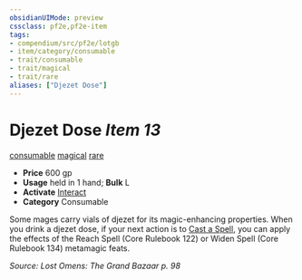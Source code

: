 ```yaml
---
obsidianUIMode: preview
cssclass: pf2e,pf2e-item
tags:
- compendium/src/pf2e/lotgb
- item/category/consumable
- trait/consumable
- trait/magical
- trait/rare
aliases: ["Djezet Dose"]
---
```

# Djezet Dose *Item 13*  
[consumable](rules/traits/consumable.md "Consumable Item Trait")  [magical](rules/traits/magical.md "Magical Item Trait")  [rare](rules/traits/rare.md "Rare Rarity Trait")  

- **Price** 600 gp
- **Usage** held in 1 hand; **Bulk** L
- **Activate** [Interact](rules/actions/interact.md)
- **Category** Consumable

Some mages carry vials of djezet for its magic-enhancing properties. When you drink a djezet dose, if your next action is to [Cast a Spell](rules/actions/cast-a-spell.md), you can apply the effects of the Reach Spell (Core Rulebook 122) or Widen Spell (Core Rulebook 134) metamagic feats.

*Source: Lost Omens: The Grand Bazaar p. 98*